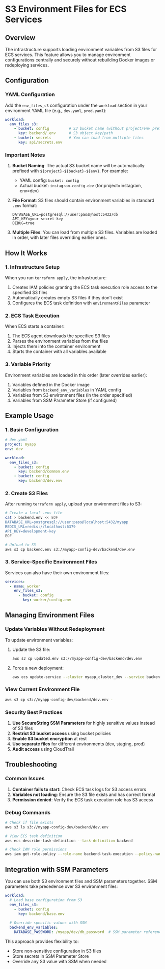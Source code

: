 # S3 Environment Files for ECS Services

## Overview

The infrastructure supports loading environment variables from S3 files for ECS services. This feature allows you to manage environment configurations centrally and securely without rebuilding Docker images or redeploying services.

## Configuration

### YAML Configuration

Add the `env_files_s3` configuration under the `workload` section in your environment YAML file (e.g., `dev.yaml`, `prod.yaml`):

```yaml
workload:
  env_files_s3:
    - bucket: config         # S3 bucket name (without project/env prefix)
      key: backend/.env      # S3 object key/path
    - bucket: secrets        # You can load from multiple files
      key: api/secrets.env
```

### Important Notes

1. **Bucket Naming**: The actual S3 bucket name will be automatically prefixed with `${project}-${bucket}-${env}`. For example:
   - YAML config: `bucket: config`
   - Actual bucket: `instagram-config-dev` (for project=instagram, env=dev)

2. **File Format**: S3 files should contain environment variables in standard `.env` format:
   ```
   DATABASE_URL=postgresql://user:pass@host:5432/db
   API_KEY=your-secret-key
   DEBUG=true
   ```

3. **Multiple Files**: You can load from multiple S3 files. Variables are loaded in order, with later files overriding earlier ones.

## How It Works

### 1. Infrastructure Setup

When you run `terraform apply`, the infrastructure:

1. Creates IAM policies granting the ECS task execution role access to the specified S3 files
2. Automatically creates empty S3 files if they don't exist
3. Configures the ECS task definition with `environmentFiles` parameter

### 2. ECS Task Execution

When ECS starts a container:

1. The ECS agent downloads the specified S3 files
2. Parses the environment variables from the files
3. Injects them into the container environment
4. Starts the container with all variables available

### 3. Variable Priority

Environment variables are loaded in this order (later overrides earlier):
1. Variables defined in the Docker image
2. Variables from `backend_env_variables` in YAML config
3. Variables from S3 environment files (in the order specified)
4. Variables from SSM Parameter Store (if configured)

## Example Usage

### 1. Basic Configuration

```yaml
# dev.yaml
project: myapp
env: dev

workload:
  env_files_s3:
    - bucket: config
      key: backend/common.env
    - bucket: config
      key: backend/dev.env
```

### 2. Create S3 Files

After running `terraform apply`, upload your environment files to S3:

```bash
# Create a local .env file
cat > backend.env << EOF
DATABASE_URL=postgresql://user:pass@localhost:5432/myapp
REDIS_URL=redis://localhost:6379
API_KEY=development-key
EOF

# Upload to S3
aws s3 cp backend.env s3://myapp-config-dev/backend/dev.env
```

### 3. Service-Specific Environment Files

Services can also have their own environment files:

```yaml
services:
  - name: worker
    env_files_s3:
      - bucket: config
        key: worker/config.env
```

## Managing Environment Files

### Update Variables Without Redeployment

To update environment variables:

1. Update the S3 file:
   ```bash
   aws s3 cp updated.env s3://myapp-config-dev/backend/dev.env
   ```

2. Force a new deployment:
   ```bash
   aws ecs update-service --cluster myapp_cluster_dev --service backend --force-new-deployment
   ```

### View Current Environment File

```bash
aws s3 cp s3://myapp-config-dev/backend/dev.env -
```

### Security Best Practices

1. **Use SecureString SSM Parameters** for highly sensitive values instead of S3 files
2. **Restrict S3 bucket access** using bucket policies
3. **Enable S3 bucket encryption** at rest
4. **Use separate files** for different environments (dev, staging, prod)
5. **Audit access** using CloudTrail

## Troubleshooting

### Common Issues

1. **Container fails to start**: Check ECS task logs for S3 access errors
2. **Variables not loading**: Ensure the S3 file exists and has correct format
3. **Permission denied**: Verify the ECS task execution role has S3 access

### Debug Commands

```bash
# Check if file exists
aws s3 ls s3://myapp-config-dev/backend/dev.env

# View ECS task definition
aws ecs describe-task-definition --task-definition backend

# Check IAM role permissions
aws iam get-role-policy --role-name backend-task-execution --policy-name backend-s3-env
```

## Integration with SSM Parameters

You can use both S3 environment files and SSM parameters together. SSM parameters take precedence over S3 environment files:

```yaml
workload:
  # Load base configuration from S3
  env_files_s3:
    - bucket: config
      key: backend/base.env
  
  # Override specific values with SSM
  backend_env_variables:
    DATABASE_PASSWORD: /myapp/dev/db_password  # SSM parameter reference
```

This approach provides flexibility to:
- Store non-sensitive configuration in S3 files
- Store secrets in SSM Parameter Store
- Override any S3 value with SSM when needed